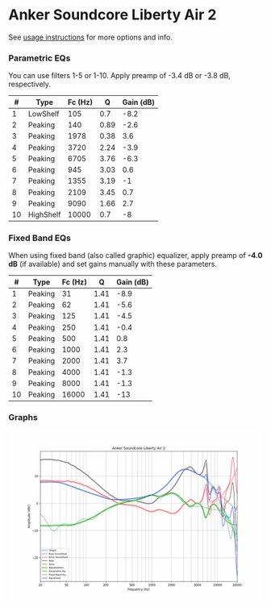 # Anker Soundcore Liberty Air 2
See [usage instructions](https://github.com/jaakkopasanen/AutoEq#usage) for more options and info.

### Parametric EQs
You can use filters 1-5 or 1-10. Apply preamp of -3.4 dB or -3.8 dB, respectively.

|   # | Type      |   Fc (Hz) |    Q |   Gain (dB) |
|-----|-----------|-----------|------|-------------|
|   1 | LowShelf  |       105 | 0.7  |        -8.2 |
|   2 | Peaking   |       140 | 0.89 |        -2.6 |
|   3 | Peaking   |      1978 | 0.38 |         3.6 |
|   4 | Peaking   |      3720 | 2.24 |        -3.9 |
|   5 | Peaking   |      6705 | 3.76 |        -6.3 |
|   6 | Peaking   |       945 | 3.03 |         0.6 |
|   7 | Peaking   |      1355 | 3.19 |        -1   |
|   8 | Peaking   |      2109 | 3.45 |         0.7 |
|   9 | Peaking   |      9090 | 1.66 |         2.7 |
|  10 | HighShelf |     10000 | 0.7  |        -8   |

### Fixed Band EQs
When using fixed band (also called graphic) equalizer, apply preamp of **-4.0 dB** (if available) and set gains manually with these parameters.

|   # | Type    |   Fc (Hz) |    Q |   Gain (dB) |
|-----|---------|-----------|------|-------------|
|   1 | Peaking |        31 | 1.41 |        -8.9 |
|   2 | Peaking |        62 | 1.41 |        -5.6 |
|   3 | Peaking |       125 | 1.41 |        -4.5 |
|   4 | Peaking |       250 | 1.41 |        -0.4 |
|   5 | Peaking |       500 | 1.41 |         0.8 |
|   6 | Peaking |      1000 | 1.41 |         2.3 |
|   7 | Peaking |      2000 | 1.41 |         3.7 |
|   8 | Peaking |      4000 | 1.41 |        -1.3 |
|   9 | Peaking |      8000 | 1.41 |        -1.3 |
|  10 | Peaking |     16000 | 1.41 |       -13   |

### Graphs
![](./Anker%20Soundcore%20Liberty%20Air%202.png)
